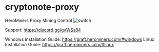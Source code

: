# cryptonote-proxy
HeroMiners Proxy Mining Control
![switch](https://images2.imgbox.com/07/ce/H4UckRqP_o.png)

Support: https://discord.gg/gvWSs84

Windows Installation Guide: https://graft.herominers.com/#windows
Linux Installation Guide: https://graft.herominers.com/#linux
